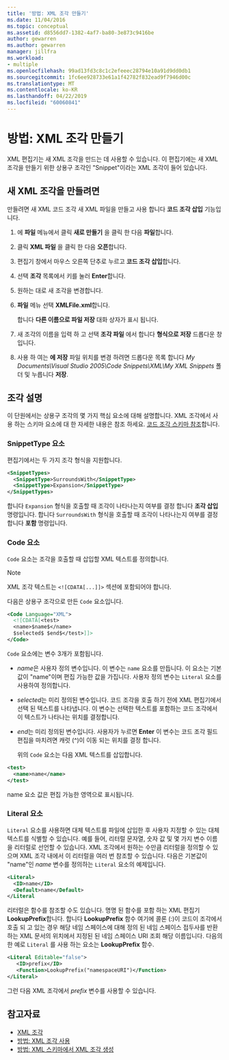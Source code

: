 ```yaml
---
title: '방법: XML 조각 만들기'
ms.date: 11/04/2016
ms.topic: conceptual
ms.assetid: d8556dd7-1382-4af7-ba80-3e873c9416be
author: gewarren
ms.author: gewarren
manager: jillfra
ms.workload:
- multiple
ms.openlocfilehash: 99ad13fd3c8c1c2efeeec28794e10a91d9dd0db1
ms.sourcegitcommit: 1fc6ee928733e61a1f42782f832ead9f7946d00c
ms.translationtype: MT
ms.contentlocale: ko-KR
ms.lasthandoff: 04/22/2019
ms.locfileid: "60060841"
---
```

# <a name="how-to-create-xml-snippets"></a>방법: XML 조각 만들기

XML 편집기는 새 XML 조각을 만드는 데 사용할 수 있습니다. 이 편집기에는 새 XML 조각을 만들기 위한 상용구 조각인 "Snippet"이라는 XML 조각이 들어 있습니다.

## <a name="to-create-a-new-xml-snippet"></a>새 XML 조각을 만들려면

 만들려면 새 XML 코드 조각 새 XML 파일을 만들고 사용 합니다 **코드 조각 삽입** 기능입니다.

1. 에 **파일** 메뉴에서 클릭 **새로 만들기** 을 클릭 한 다음 **파일**합니다.

2. 클릭 **XML 파일** 을 클릭 한 다음 **오픈**합니다.

3. 편집기 창에서 마우스 오른쪽 단추로 누르고 **코드 조각 삽입**합니다.

4. 선택 **조각** 목록에서 키를 눌러 **Enter**합니다.

5. 원하는 대로 새 조각을 변경합니다.

6. **파일** 메뉴 선택 **XMLFile.xml**합니다.

     합니다 **다른 이름으로 파일 저장** 대화 상자가 표시 됩니다.

7. 새 조각의 이름을 입력 하 고 선택 **조각 파일** 에서 합니다 **형식으로 저장** 드롭다운 창입니다.

8. 사용 하 여는 **에 저장** 파일 위치를 변경 하려면 드롭다운 목록 합니다 *My Documents\Visual Studio 2005\Code Snippets\XML\My XML Snippets* 폴더 및 누릅니다 **저장**.

## <a name="snippet-description"></a>조각 설명

 이 단원에서는 상용구 조각의 몇 가지 핵심 요소에 대해 설명합니다. XML 조각에서 사용 하는 스키마 요소에 대 한 자세한 내용은 참조 하세요. [코드 조각 스키마 참조](../ide/code-snippets-schema-reference.md)합니다.

### <a name="snippettype-element"></a>SnippetType 요소

 편집기에서는 두 가지 조각 형식을 지원합니다.

```xml
<SnippetTypes>
  <SnippetType>SurroundsWith</SnippetType>
  <SnippetType>Expansion</SnippetType>
</SnippetTypes>
```

 합니다 `Expansion` 형식을 호출할 때 조각이 나타나는지 여부를 결정 합니다 **조각 삽입** 명령입니다. 합니다 `SurroundsWith` 형식을 호출할 때 조각이 나타나는지 여부를 결정 합니다 **포함** 명령입니다.

### <a name="code-element"></a>Code 요소

 `Code` 요소는 조각을 호출할 때 삽입할 XML 텍스트를 정의합니다.

> [!NOTE]
> XML 조각 텍스트는 `<![CDATA[...]]>` 섹션에 포함되어야 합니다.

 다음은 상용구 조각으로 만든 `Code` 요소입니다.

```xml
<Code Language="XML">
  <![CDATA[<test>
  <name>$name$</name>
  $selected$ $end$</test>]]>
</Code>
```

 `Code` 요소에는 변수 3개가 포함됩니다.

- $name$은 사용자 정의 변수입니다. 이 변수는 `name` 요소를 만듭니다. 이 요소는 기본값이 "name"이며 편집 가능한 값을 가집니다. 사용자 정의 변수는 `Literal` 요소를 사용하여 정의합니다.

- $selected$는 미리 정의된 변수입니다. 코드 조각을 호출 하기 전에 XML 편집기에서 선택 된 텍스트를 나타냅니다. 이 변수는 선택한 텍스트를 포함하는 코드 조각에서 이 텍스트가 나타나는 위치를 결정합니다.

- $end$는 미리 정의된 변수입니다. 사용자가 누르면 **Enter** 이 변수는 코드 조각 필드 편집을 마치려면 캐럿 (^)이 이동 되는 위치를 결정 합니다.

  위의 `Code` 요소는 다음 XML 텍스트를 삽입합니다.

```xml
<test>
  <name>name</name>
</test>
```

 name 요소 값은 편집 가능한 영역으로 표시됩니다.

### <a name="literal-element"></a>Literal 요소

 `Literal` 요소를 사용하면 대체 텍스트를 파일에 삽입한 후 사용자 지정할 수 있는 대체 텍스트를 식별할 수 있습니다. 예를 들어, 리터럴 문자열, 숫자 값 및 몇 가지 변수 이름을 리터럴로 선언할 수 있습니다. XML 조각에서 원하는 수만큼 리터럴을 정의할 수 있으며 XML 조각 내에서 이 리터럴을 여러 번 참조할 수 있습니다. 다음은 기본값이 "name"인 $name$ 변수를 정의하는 `Literal` 요소의 예제입니다.

```xml
<Literal>
  <ID>name</ID>
  <Default>name</Default>
</Literal
```

 리터럴은 함수를 참조할 수도 있습니다. 명명 된 함수를 포함 하는 XML 편집기 **LookupPrefix**합니다. 합니다 **LookupPrefix** 함수 여기에 콜론 (:)이 코드이 조각에서 호출 되 고 있는 경우 해당 네임 스페이스에 대해 정의 된 네임 스페이스 접두사를 반환 하는 XML 문서의 위치에서 지정된 된 네임 스페이스 URI 조회 해당 이름입니다. 다음의 한 예로 `Literal` 를 사용 하는 요소는 **LookupPrefix** 함수.

```xml
<Literal Editable="false">
   <ID>prefix</ID>
   <Function>LookupPrefix("namespaceURI")</Function>
</Literal>
```

 그런 다음 XML 조각에서 $prefix$ 변수를 사용할 수 있습니다.

## <a name="see-also"></a>참고자료

- [XML 조각](../xml-tools/xml-snippets.md)
- [방법: XML 조각 사용](../xml-tools/how-to-use-xml-snippets.md)
- [방법: XML 스키마에서 XML 조각 생성](../xml-tools/how-to-generate-an-xml-snippet-from-an-xml-schema.md)